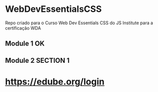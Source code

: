 # WebDevEssentialsCSS
Repo criado para o Curso Web Dev Essentials CSS do JS Institute para a certificação WDA

## Module 1 OK
## Module 2 SECTION 1
# https://edube.org/login
